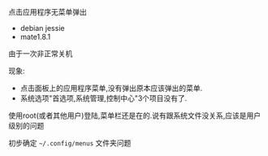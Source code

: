 点击应用程序无菜单弹出

* debian jessie
* mate1.8.1

由于一次非正常关机

现象: 

* 点击面板上的应用程序菜单,没有弹出原本应该弹出的菜单.
* 系统选项"首选项,系统管理,控制中心"3个项目没有了.

使用root(或者其他用户)登陆,菜单栏还是在的.说有跟系统文件没关系,应该是用户级别的问题

初步确定 `~/.config/menus` 文件夹问题